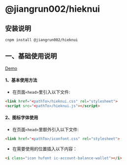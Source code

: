 # @jiangrun002/hieknui

## 安装说明
```
cnpm install @jiangrun002/hieknui
```

## 一、基础使用说明

[Demo][demo-url]
 
#### 1、基本使用方法

* 在页面`<head>`里引入以下文件:

```html
<link href="<pathTo>/hieknui.css" rel="stylesheet">
<script src="<pathTo>/hieknui.js"></script>
```

#### 2、图标字体使用
* 在页面`<head>`里额外引入以下文件:

```html
<link href="<pathTo>/iconfont.css" rel="stylesheet">
```
* 在需要使用的位置插入以下内容：

```html
<i class="icon hufont ic-account-balance-wallet"></i>
```

[demo-url]: https://jiangrun002.github.io/hieknui-docs/index.html